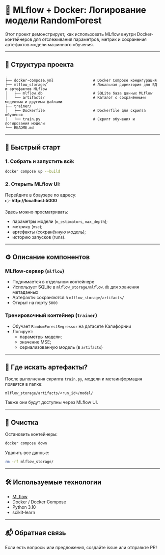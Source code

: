 # 🧪 MLflow + Docker: Логирование модели RandomForest

Этот проект демонстрирует, как использовать MLflow внутри Docker-контейнеров для отслеживания параметров, метрик и сохранения артефактов модели машинного обучения.

---

## 📁 Структура проекта

```
.
├── docker-compose.yml                  # Docker Compose конфигурация
├── mlflow_storage/                     # Локальная директория для БД и артефактов MLflow
│   ├── mlflow.db                       # SQLite база данных MLflow
│   └── artifacts/                      # Каталог с сохранёнными моделями и другими файлами
├── trainer/
│   ├── Dockerfile                      # Dockerfile для скрипта обучения
│   └── train.py                        # Скрипт обучения и логирования модели
└── README.md
```

---

## 🚀 Быстрый старт

### 1. Собрать и запустить всё:

```bash
docker compose up --build
```

### 2. Открыть MLflow UI:

Перейдите в браузере по адресу:  
👉 **http://localhost:5000**

Здесь можно просматривать:

- параметры модели (`n_estimators`, `max_depth`);
- метрику (`mse`);
- артефакты (сохранённую модель);
- историю запусков (runs).

---

## ⚙️ Описание компонентов

### MLflow-сервер (`mlflow`)

- Поднимается в отдельном контейнере
- Использует SQLite в `mlflow_storage/mlflow.db` для хранения метаданных
- Артефакты сохраняются в `mlflow_storage/artifacts/`
- Открыт на порту `5000`

### Тренировочный контейнер (`trainer`)

- Обучает `RandomForestRegressor` на датасете Калифорнии
- Логирует:
  - параметры модели;
  - значение MSE;
  - сериализованную модель (в `artifacts`)

---

## 📂 Где искать артефакты?

После выполнения скрипта `train.py`, модели и метаинформация появятся в папке:

```
mlflow_storage/artifacts/<run_id>/model/
```

Также они будут доступны через MLflow UI.

---

## 🧹 Очистка

Остановить контейнеры:

```bash
docker compose down
```

Удалить все данные:

```bash
rm -rf mlflow_storage/
```

---

## 🛠 Используемые технологии

- [MLflow](https://mlflow.org/)
- Docker / Docker Compose
- Python 3.10
- scikit-learn

---

## 📬 Обратная связь

Если есть вопросы или предложения, создайте issue или отправьте PR!
